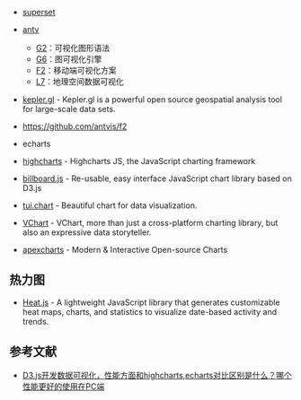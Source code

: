 - [superset](https://github.com/apache/superset)
- [antv](https://antv.alipay.com/zh-cn/index.html)

    - [G2](https://antv.alipay.com/zh-cn/g2/3.x/index.html)：可视化图形语法
    - [G6](https://antv.alipay.com/zh-cn/g6/3.x/index.html)：图可视化引擎
    - [F2](https://antv.alipay.com/zh-cn/f2/3.x/index.html)：移动端可视化方案
    - [L7](https://antv.alipay.com/zh-cn/l7/1.x/index.html)：地理空间数据可视化

- [kepler.gl](https://kepler.gl/) - Kepler.gl is a powerful open source geospatial analysis tool for large-scale data sets.
- https://github.com/antvis/f2
- echarts
- [highcharts](https://github.com/highcharts/highcharts) - Highcharts JS, the JavaScript charting framework
- [billboard.js](https://github.com/naver/billboard.js) - Re-usable, easy interface JavaScript chart library based on D3.js
- [tui.chart](https://github.com/nhn/tui.chart) - Beautiful chart for data visualization.
- [VChart](https://github.com/VisActor/VChart) - VChart, more than just a cross-platform charting library, but also an expressive data storyteller.
- [apexcharts](https://apexcharts.com/) - Modern & Interactive Open-source Charts

## 热力图

- [Heat.js](https://github.com/williamtroup/Heat.js) - A lightweight JavaScript library that generates customizable heat maps, charts, and statistics to visualize date-based activity and trends.

## 参考文献

- [D3.js开发数据可视化，性能方面和highcharts,echarts对比区别是什么？哪个性能更好的使用在PC端](https://www.zhihu.com/question/28687373)
